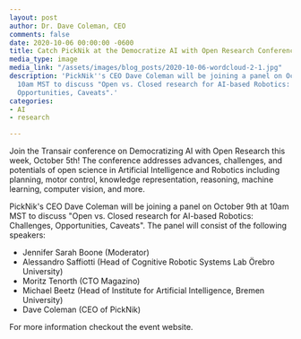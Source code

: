 ```yaml
---
layout: post
author: Dr. Dave Coleman, CEO
comments: false
date: 2020-10-06 00:00:00 -0600
title: Catch PickNik at the Democratize AI with Open Research Conference
media_type: image
media_link: "/assets/images/blog_posts/2020-10-06-wordcloud-2-1.jpg"
description: 'PickNik''s CEO Dave Coleman will be joining a panel on October 9th at
  10am MST to discuss "Open vs. Closed research for AI-based Robotics: Challenges,
  Opportunities, Caveats".'
categories:
- AI
- research

---
```

Join the Transair conference on Democratizing AI with Open Research this week, October 5th! The conference addresses advances, challenges, and potentials of open science in Artificial Intelligence and Robotics including planning, motor control, knowledge representation, reasoning, machine learning, computer vision, and more.

PickNik's CEO Dave Coleman will be joining a panel on October 9th at 10am MST to discuss "Open vs. Closed research for AI-based Robotics: Challenges, Opportunities, Caveats". The panel will consist of the following speakers:

* Jennifer Sarah Boone (Moderator)
* Alessandro Saffiotti (Head of Cognitive Robotic Systems Lab Örebro University)
* Moritz Tenorth (CTO Magazino)
* Michael Beetz (Head of Institute for Artificial Intelligence, Bremen University)
* Dave Coleman (CEO of PickNik)

For more information checkout the event website.